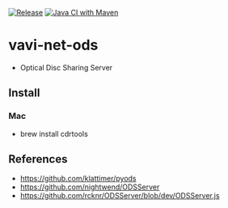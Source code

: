 [![Release](https://jitpack.io/v/umjammer/vavi-net-ods.svg)](https://jitpack.io/#umjammer/vavi-net-ods)
[![Java CI with Maven](https://github.com/umjammer/vavi-net-ods/workflows/Java%20CI%20with%20Maven/badge.svg)](https://github.com/umjammer/vavi-net-ods/actions)

# vavi-net-ods

 * Optical Disc Sharing Server

## Install

### Mac

 * brew install cdrtools

## References

 * https://github.com/klattimer/pyods
 * https://github.com/nightwend/ODSServer
 * https://github.com/rcknr/ODSServer/blob/dev/ODSServer.js
